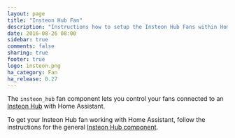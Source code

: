 ```yaml
---
layout: page
title: "Insteon Hub Fan"
description: "Instructions how to setup the Insteon Hub Fans within Home Assistant."
date: 2016-08-26 08:00
sidebar: true
comments: false
sharing: true
footer: true
logo: insteon.png
ha_category: Fan
ha_release: 0.27
---
```


The `insteon_hub` fan component lets you control your fans connected to an [Insteon Hub](http://www.insteon.com/insteon-hub/) with Home Assistant.

To get your Insteon Hub fan working with Home Assistant, follow the instructions for the general [Insteon Hub component](/components/insteon_hub/).
